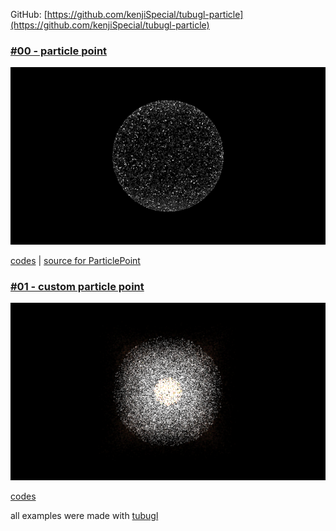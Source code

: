 
GitHub: [https://github.com/kenjiSpecial/tubugl-particle](https://github.com/kenjiSpecial/tubugl-particle)

### [#00 - particle point](./app00/index.html)

[![](./app00/thumbnail.png)](./app00/index.html)

[codes](https://github.com/kenjiSpecial/tubugl-particle/blob/master/examples/app00) | [source for ParticlePoint](https://github.com/kenjiSpecial/tubugl-particle/blob/master/src/proceduralRoundingCube.js)

### [#01 - custom particle point](./app01/index.html)

[![](./app01/thumbnail.png)](./app01/index.html)

[codes](https://github.com/kenjiSpecial/tubugl-particle/blob/master/examples/app01) 

all examples were made with [tubugl](https://github.com/kenjiSpecial/tubugl)
